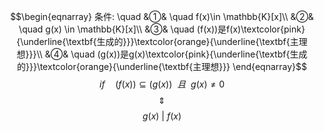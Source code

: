 $$\begin{eqnarray}
条件: \quad
&①& \quad f(x)\in \mathbb{K}[x]\\
&②& \quad g(x) \in \mathbb{K}[x]\\
&③& \quad (f(x))是f(x)\textcolor{pink}{\underline{\textbf{生成的}}}\textcolor{orange}{\underline{\textbf{主理想}}}\\
&④& \quad (g(x))是g(x)\textcolor{pink}{\underline{\textbf{生成的}}}\textcolor{orange}{\underline{\textbf{主理想}}}
\end{eqnarray}$$
$$if \quad (f(x)) \subseteq (g(x)) \ \ 且\ \ g(x) \neq 0$$
$$\quad \Updownarrow \quad$$
$$g(x)  \ | \ f(x)$$